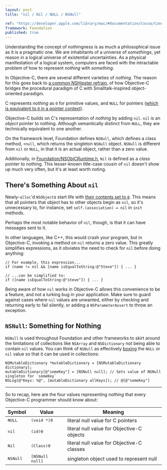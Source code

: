 ```yaml
---
layout: post
title: "nil / Nil / NULL / NSNull"

ref: "https://developer.apple.com/library/mac/#documentation/Cocoa/Conceptual/NumbersandValues/Articles/Null.html"
framework: Foundation
published: true
---
```


Understanding the concept of nothingness is as much a philosophical issue as it is a pragmatic one. We are inhabitants of a universe of _somethings_, yet reason in a logical universe of existential uncertainties. As a physical manifestation of a logical system, computers are faced with the intractable problem of how to represent _nothing_ with _something_.

In Objective-C, there are several different varieties of _nothing_. The reason for this goes back to [a common NSHipster refrain](http://nshipster.com/ns_enum-ns_options/), of how Objective-C bridges the procedural paradigm of C with Smalltalk-inspired object-oriented paradigm.

C represents _nothing_ as `0` for primitive values, and `NULL` for pointers ([which is equivalent to `0` in a pointer context](http://c-faq.com/null/nullor0.html)).

Objective-C builds on C's representation of _nothing_ by adding `nil`. `nil` is an _object_ pointer to nothing. Although semantically distinct from `NULL`, they are technically equivalent to one another.

On the framework level, Foundation defines `NSNull`, which defines a class method, `+null`, which returns the singleton `NSNull` object. `NSNull` is different from `nil` or `NULL`, in that it is an actual object, rather than a zero value. 

Additionally, in [Foundation/NSObjCRuntime.h](https://gist.github.com/4469665), `Nil` is defined as a _class_ pointer to nothing. This lesser-known title-case cousin of `nil` doesn't show up much very often, but it's at least worth noting.

## There's Something About `nil`

Newly-`alloc`'d `NSObject`s start life with [their contents set to `0`](https://developer.apple.com/library/mac/#documentation/Cocoa/Reference/Foundation/Classes/NSObject_Class/Reference/Reference.html). This means that all pointers that object has to other objects begin as `nil`, so it's unnecessary to, for instance, set `self.(association) = nil` in `init` methods.

Perhaps the most notable behavior of `nil`, though, is that it can have messages sent to it. 

In other languages, like C++, this would crash your program, but in Objective-C, invoking a method on `nil` returns a zero value. This greatly simplifies expressions, as it obviates the need to check for `nil` before doing anything:

~~~{objective-c}
// For example, this expression...
if (name != nil && [name isEqualToString:@"Steve"]) { ... }

// ...can be simplified to:
if ([name isEqualToString:@"steve"]) { ... }
~~~

Being aware of how `nil` works in Objective-C allows this convenience to be a feature, and not a lurking bug in your application. Make sure to guard against cases where `nil` values are unwanted, either by checking and returning early to fail silently, or adding a `NSParameterAssert` to throw an exception.

## `NSNull`: Something for Nothing

`NSNull` is used throughout Foundation and other frameworks to skirt around the limitations of collections like `NSArray` and `NSDictionary` not being able to contain `nil` values. You can think of `NSNull` as effectively [boxing][1] the `NULL` or `nil` value so that it can be used in collections:

~~~{objective-c}
NSMutableDictionary *mutableDictionary = [NSMutableDictionary dictionary];
mutableDictionary[@"someKey"] = [NSNull null]; // Sets value of NSNull singleton for `someKey`
NSLog(@"Keys: %@", [mutableDictionary allKeys]); // @[@"someKey"]
~~~

---

So to recap, here are the four values representing _nothing_ that every Objective-C programmer should know about:

<table>
  <thead>
    <tr>
      <th>Symbol</th>
      <th>Value</th>
      <th>Meaning</th>
    </tr>
  </thead>
  <tbody>
    <tr>
      <td><tt>NULL</tt></td>
      <td><tt>(void *)0</tt></td>
      <td>literal null value for C pointers</td>
    </tr>
    <tr>
      <td><tt>nil</tt></td>
      <td><tt>(id)0</tt></td>
      <td>literal null value for Objective-C objects</td>
    </tr>
    <tr>
      <td><tt>Nil</tt></td>
      <td><tt>(Class)0</tt></td>
      <td>literal null value for Objective-C classes</td>
    </tr>
    <tr>
      <td><tt>NSNull</tt></td>
      <td><tt>[NSNull null]</tt></td>
      <td>singleton object used to represent null</td>
    </tr>
  </tbody>
</table>

[1]: http://en.wikipedia.org/wiki/Object_type_(object-oriented_programming)#Boxing
